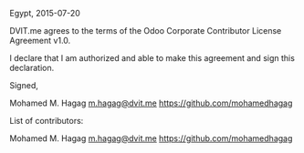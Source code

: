 Egypt, 2015-07-20

DVIT.me agrees to the terms of the Odoo Corporate Contributor License
Agreement v1.0.

I declare that I am authorized and able to make this agreement and sign this
declaration.

Signed,

Mohamed M. Hagag m.hagag@dvit.me https://github.com/mohamedhagag

List of contributors:

Mohamed M. Hagag m.hagag@dvit.me https://github.com/mohamedhagag
